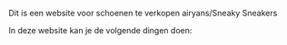 Dit is een website voor schoenen te verkopen airyans/Sneaky Sneakers

In deze website kan je de volgende dingen doen:
